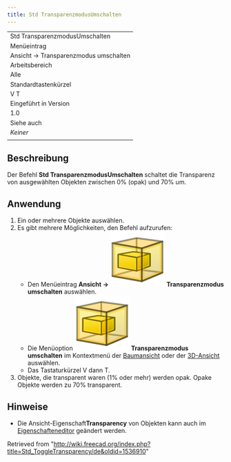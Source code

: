 ```yaml
---
title: Std TransparenzmodusUmschalten
---
```


|                                       |
| ------------------------------------- |
| Std TransparenzmodusUmschalten        |
| Menüeintrag                           |
| Ansicht → Transparenzmodus umschalten |
| Arbeitsbereich                        |
| Alle                                  |
| Standardtastenkürzel                  |
| V T                                   |
| Eingeführt in Version                 |
| 1.0                                   |
| Siehe auch                            |
| _Keiner_                              |
|                                       |

## Beschreibung

Der Befehl **Std TransparenzmodusUmschalten** schaltet die Transparenz von ausgewählten Objekten zwischen 0% (opak) und 70% um.

## Anwendung

1. Ein oder mehrere Objekte auswählen.
2. Es gibt mehrere Möglichkeiten, den Befehl aufzurufen:
   - Den Menüeintrag **Ansicht → ![](/src/assets/images/Std_ToggleTransparency.svg) Transparenzmodus umschalten** auswählen.
   - Die Menüoption **![](/src/assets/images/Std_ToggleTransparency.svg) Transparenzmodus umschalten** im Kontextmenü der [Baumansicht](/Tree_view/de "Tree view/de") oder der [3D-Ansicht](/3D_view/de "3D view/de") auswählen.
   - Das Tastaturkürzel V dann T.
3. Objekte, die transparent waren (1% oder mehr) werden opak. Opake Objekte werden zu 70% transparent.

## Hinweise

- Die Ansicht-Eigenschaft**Transparency** von Objekten kann auch im [Eigenschafteneditor](/Property_editor/de "Property editor/de") geändert werden.

Retrieved from "<http://wiki.freecad.org/index.php?title=Std_ToggleTransparency/de&oldid=1536910>"

